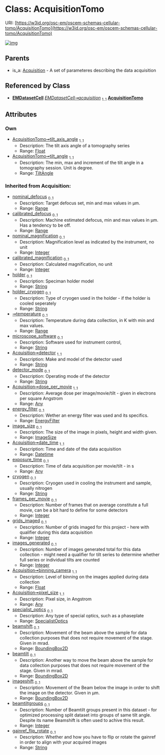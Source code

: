 
# Class: AcquisitionTomo



URI: [https://w3id.org/osc-em/oscem-schemas-cellular-tomo/AcquisitionTomo](https://w3id.org/osc-em/oscem-schemas-cellular-tomo/AcquisitionTomo)


[![img](https://yuml.me/diagram/nofunky;dir:TB/class/[TiltAngle],[SpecialistOptics],[Range],[ImageSize],[EnergyFilter],[EMDatasetCell],[BoundingBox2D],[Any],[TiltAngle]<tilt_angle%201..1-++[AcquisitionTomo&#124;tilt_axis_angle:float;nominal_magnification(i):integer%20%3F;calibrated_magnification(i):integer%20%3F;holder(i):string%20%3F;holder_cryogen(i):string%20%3F;microscope_software(i):string%20%3F;detector(i):string;detector_mode(i):string%20%3F;date_time(i):datetime;cryogen(i):string%20%3F;frames_per_movie(i):integer%20%3F;grids_imaged(i):integer%20%3F;images_generated(i):integer%20%3F;binning_camera(i):float;beamtiltgroups(i):integer%20%3F;gainref_flip_rotate(i):string%20%3F],[EMDatasetCell]++-%20acquisition%201..1>[AcquisitionTomo],[Acquisition]^-[AcquisitionTomo],[Acquisition])](https://yuml.me/diagram/nofunky;dir:TB/class/[TiltAngle],[SpecialistOptics],[Range],[ImageSize],[EnergyFilter],[EMDatasetCell],[BoundingBox2D],[Any],[TiltAngle]<tilt_angle%201..1-++[AcquisitionTomo&#124;tilt_axis_angle:float;nominal_magnification(i):integer%20%3F;calibrated_magnification(i):integer%20%3F;holder(i):string%20%3F;holder_cryogen(i):string%20%3F;microscope_software(i):string%20%3F;detector(i):string;detector_mode(i):string%20%3F;date_time(i):datetime;cryogen(i):string%20%3F;frames_per_movie(i):integer%20%3F;grids_imaged(i):integer%20%3F;images_generated(i):integer%20%3F;binning_camera(i):float;beamtiltgroups(i):integer%20%3F;gainref_flip_rotate(i):string%20%3F],[EMDatasetCell]++-%20acquisition%201..1>[AcquisitionTomo],[Acquisition]^-[AcquisitionTomo],[Acquisition])

## Parents

 *  is_a: [Acquisition](Acquisition.md) - A set of parameteres describing the data acquisition

## Referenced by Class

 *  **[EMDatasetCell](EMDatasetCell.md)** *[EMDatasetCell➞acquisition](EMDatasetCell_acquisition.md)*  <sub>1..1</sub>  **[AcquisitionTomo](AcquisitionTomo.md)**

## Attributes


### Own

 * [AcquisitionTomo➞tilt_axis_angle](AcquisitionTomo_tilt_axis_angle.md)  <sub>1..1</sub>
     * Description: The tilt axis angle of a tomography series
     * Range: [Float](types/Float.md)
 * [AcquisitionTomo➞tilt_angle](AcquisitionTomo_tilt_angle.md)  <sub>1..1</sub>
     * Description: The min, max and increment of the tilt angle in a tomography session. Unit is degree.
     * Range: [TiltAngle](TiltAngle.md)

### Inherited from Acquisition:

 * [nominal_defocus](nominal_defocus.md)  <sub>0..1</sub>
     * Description: Target defocus set, min and max values in µm.
     * Range: [Range](Range.md)
 * [calibrated_defocus](calibrated_defocus.md)  <sub>0..1</sub>
     * Description: Machine estimated defocus, min and max values in µm. Has a tendency to be off.
     * Range: [Range](Range.md)
 * [nominal_magnification](nominal_magnification.md)  <sub>0..1</sub>
     * Description: Magnification level as indicated by the instrument, no unit
     * Range: [Integer](types/Integer.md)
 * [calibrated_magnification](calibrated_magnification.md)  <sub>0..1</sub>
     * Description: Calculated magnification, no unit
     * Range: [Integer](types/Integer.md)
 * [holder](holder.md)  <sub>0..1</sub>
     * Description: Speciman holder model
     * Range: [String](types/String.md)
 * [holder_cryogen](holder_cryogen.md)  <sub>0..1</sub>
     * Description: Type of cryogen used in the holder - if the holder is cooled seperately
     * Range: [String](types/String.md)
 * [➞temperature](temperature_range.md)  <sub>0..1</sub>
     * Description: Temperature during data collection, in K with min and max values.
     * Range: [Range](Range.md)
 * [microscope_software](microscope_software.md)  <sub>0..1</sub>
     * Description: Software used for instrument control,
     * Range: [String](types/String.md)
 * [Acquisition➞detector](Acquisition_detector.md)  <sub>1..1</sub>
     * Description: Make and model of the detector used
     * Range: [String](types/String.md)
 * [detector_mode](detector_mode.md)  <sub>0..1</sub>
     * Description: Operating mode of the detector
     * Range: [String](types/String.md)
 * [Acquisition➞dose_per_movie](Acquisition_dose_per_movie.md)  <sub>1..1</sub>
     * Description: Average dose per image/movie/tilt - given in electrons per square Angstrom
     * Range: [Any](Any.md)
 * [energy_filter](energy_filter.md)  <sub>0..1</sub>
     * Description: Wether an energy filter was used and its specifics.
     * Range: [EnergyFilter](EnergyFilter.md)
 * [image_size](image_size.md)  <sub>0..1</sub>
     * Description: The size of the image in pixels, height and width given.
     * Range: [ImageSize](ImageSize.md)
 * [Acquisition➞date_time](Acquisition_date_time.md)  <sub>1..1</sub>
     * Description: Time and date of the data acquisition
     * Range: [Datetime](types/Datetime.md)
 * [exposure_time](exposure_time.md)  <sub>0..1</sub>
     * Description: Time of data acquisition per movie/tilt - in s
     * Range: [Any](Any.md)
 * [cryogen](cryogen.md)  <sub>0..1</sub>
     * Description: Cryogen used in cooling the instrument and sample, usually nitrogen
     * Range: [String](types/String.md)
 * [frames_per_movie](frames_per_movie.md)  <sub>0..1</sub>
     * Description: Number of frames that on average constitute a full movie, can be a bit hard to define for some detectors
     * Range: [Integer](types/Integer.md)
 * [grids_imaged](grids_imaged.md)  <sub>0..1</sub>
     * Description: Number of grids imaged for this project - here with qualifier during this data acquisition
     * Range: [Integer](types/Integer.md)
 * [images_generated](images_generated.md)  <sub>0..1</sub>
     * Description: Number of images generated total for this data collection - might need a qualifier for tilt series to determine whether full series or individual tilts are counted
     * Range: [Integer](types/Integer.md)
 * [Acquisition➞binning_camera](Acquisition_binning_camera.md)  <sub>1..1</sub>
     * Description: Level of binning on the images applied during data collection
     * Range: [Float](types/Float.md)
 * [Acquisition➞pixel_size](Acquisition_pixel_size.md)  <sub>1..1</sub>
     * Description: Pixel size, in Angstrom
     * Range: [Any](Any.md)
 * [specialist_optics](specialist_optics.md)  <sub>0..1</sub>
     * Description: Any type of special optics, such as a phaseplate
     * Range: [SpecialistOptics](SpecialistOptics.md)
 * [beamshift](beamshift.md)  <sub>0..1</sub>
     * Description: Movement of the beam above the sample for data collection purposes that does not require movement of the stage. Given in mrad.
     * Range: [BoundingBox2D](BoundingBox2D.md)
 * [beamtilt](beamtilt.md)  <sub>0..1</sub>
     * Description: Another way to move the beam above the sample for data collection purposes that does not require movement of the stage. Given in mrad.
     * Range: [BoundingBox2D](BoundingBox2D.md)
 * [imageshift](imageshift.md)  <sub>0..1</sub>
     * Description: Movement of the Beam below the image in order to shift the image on the detector. Given in µm.
     * Range: [BoundingBox2D](BoundingBox2D.md)
 * [beamtiltgroups](beamtiltgroups.md)  <sub>0..1</sub>
     * Description: Number of Beamtilt groups present in this dataset - for optimized processing split dataset into groups of same tilt angle. Despite its name Beamshift is often used to achive this result.
     * Range: [Integer](types/Integer.md)
 * [gainref_flip_rotate](gainref_flip_rotate.md)  <sub>0..1</sub>
     * Description: Whether and how you have to flip or rotate the gainref in order to align with your acquired images
     * Range: [String](types/String.md)
